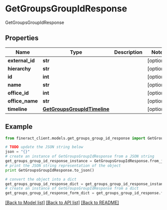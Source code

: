 # GetGroupsGroupIdResponse

GetGroupsGroupIdResponse

## Properties

Name | Type | Description | Notes
------------ | ------------- | ------------- | -------------
**external_id** | **str** |  | [optional] 
**hierarchy** | **str** |  | [optional] 
**id** | **int** |  | [optional] 
**name** | **str** |  | [optional] 
**office_id** | **int** |  | [optional] 
**office_name** | **str** |  | [optional] 
**timeline** | [**GetGroupsGroupIdTimeline**](GetGroupsGroupIdTimeline.md) |  | [optional] 

## Example

```python
from fineract_client.models.get_groups_group_id_response import GetGroupsGroupIdResponse

# TODO update the JSON string below
json = "{}"
# create an instance of GetGroupsGroupIdResponse from a JSON string
get_groups_group_id_response_instance = GetGroupsGroupIdResponse.from_json(json)
# print the JSON string representation of the object
print GetGroupsGroupIdResponse.to_json()

# convert the object into a dict
get_groups_group_id_response_dict = get_groups_group_id_response_instance.to_dict()
# create an instance of GetGroupsGroupIdResponse from a dict
get_groups_group_id_response_form_dict = get_groups_group_id_response.from_dict(get_groups_group_id_response_dict)
```
[[Back to Model list]](../README.md#documentation-for-models) [[Back to API list]](../README.md#documentation-for-api-endpoints) [[Back to README]](../README.md)


